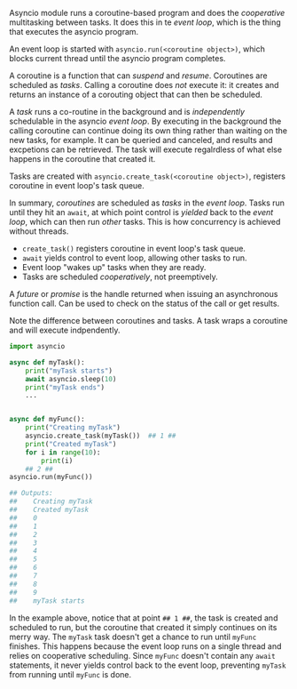 Asyncio module runs a coroutine-based program and does the *cooperative* multitasking between tasks. It does this in te *event loop*, which is the thing that executes the asyncio program.

An event loop is started with `asyncio.run(<coroutine object>)`, which blocks current thread until the asyncio program completes.

A coroutine is a function that can *suspend* and *resume*. Coroutines are scheduled as *tasks*. Calling a coroutine does *not* execute it: it creates and returns an instance of a corouting object that can then be scheduled.

A *task* runs a co-routine in the background and is *independently* schedulable in the asyncio *event loop*. By executing in the background the calling coroutine can continue doing its own thing rather than waiting on the new tasks, for example. It can be queried and canceled, and results and excpetions can be retrieved. The task will execute regalrdless of what else happens in the coroutine that created it.

Tasks are created with `asyncio.create_task(<coroutine object>)`, registers coroutine in event loop's task queue.

In summary, *coroutines* are scheduled as *tasks* in the *event loop*. Tasks run until they hit an `await`, at which point control is *yielded* back to the *event loop*, which can then run *other* tasks. This is how concurrency is achieved without threads.

* `create_task()` registers coroutine in event loop's task queue.
* `await` yields control to event loop, allowing other tasks to run.
* Event loop "wakes up" tasks when they are ready.
* Tasks are scheduled *cooperatively*, not preemptively.

A *future* or *promise* is the handle returned when issuing an asynchronous function call. Can be used to check on the status of the call or get results.

Note the difference between coroutines and tasks. A task wraps a coroutine and will execute indpendently.

```python
import asyncio

async def myTask():
    print("myTask starts")
    await asyncio.sleep(10)
    print("myTask ends")
    ...


async def myFunc():
    print("Creating myTask")
    asyncio.create_task(myTask())  ## 1 ##
    print("Created myTask")
    for i in range(10):
        print(i)
    ## 2 ##
asyncio.run(myFunc())

## Outputs:
##    Creating myTask
##    Created myTask
##    0
##    1
##    2
##    3
##    4
##    5
##    6
##    7
##    8
##    9
##    myTask starts
```

In the example above, notice that at point `## 1 ##`, the task is created and scheduled to run, but the coroutine that created it simply continues on its merry way. The `myTask` task doesn't get a chance to run until `myFunc` finishes. This happens because the event loop runs on a single thread and relies on cooperative scheduling. Since `myFunc` doesn't contain any `await` statements, it never yields control back to the event loop, preventing `myTask` from running until `myFunc` is done.

